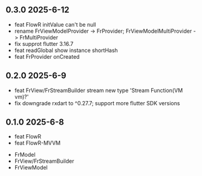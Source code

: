 ## 0.3.0 2025-6-12
* feat FlowR initValue can't be null 
* rename FrViewModelProvider -> FrProvider; FrViewModelMultiProvider -> FrMultiProvider
* fix supprot flutter 3.16.7
* feat readGlobal show instance shortHash
* feat FrProvider onCreated

## 0.2.0 2025-6-9
* feat FrView/FrStreamBuilder stream new type 'Stream<T> Function(VM vm)?'
* fix downgrade rxdart to ^0.27.7; support more flutter SDK versions

## 0.1.0 2025-6-8

* feat FlowR
* feat FlowR-MVVM
 - FrModel
 - FrView/FrStreamBuilder
 - FrViewModel

